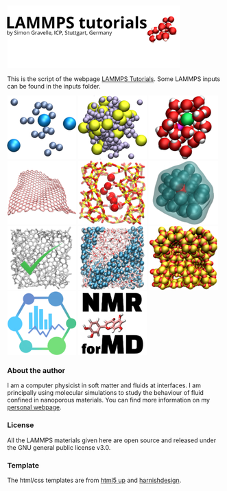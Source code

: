 <a href="https://lammpstutorials.github.io">
<img src="docs/figures/welcome.png" width="80%" /></a>

This is the script of the webpage [LAMMPS Tutorials](https://lammpstutorials.github.io/). 
Some LAMMPS inputs can be found in the inputs folder. 

<p float="left">
  <a href="https://lammpstutorials.github.io/tutorials/01-SimpleMolecularSimulation.html">
  <img src="docs/figures/01-SimpleMolecularSimulation/avatar.jpg" width="32%" /></a>

  <a href="https://lammpstutorials.github.io/tutorials/02-PorousMembraneOsmosis.html">
  <img src="docs/figures/tutorial07/avatar.jpg" width="32%" /></a>

  <a href="https://lammpstutorials.github.io/tutorials/03-NanoconfinedElectrolyte.html">
  <img src="docs/figures/tutorial03/avatar.jpg" width="32%" /></a>
  
  <a href="https://lammpstutorials.github.io/tutorials/04-Graphene.html">
  <img src="docs/figures/tutorial04/avatar.jpg" width="32%" /></a>
  
  <a href="https://lammpstutorials.github.io/tutorials/05-FluidCrack.html">
  <img src="docs/figures/tutorial05/avatar.jpg" width="32%" /></a>
  
  <a href="https://lammpstutorials.github.io/tutorials/06-FreeEnergy.html">
  <img src="docs/figures/tutorial02/avatar.jpg" width="32%" /></a>
 
  <a href="https://lammpstutorials.github.io/miscellaneous/checklist.html">
  <img src="docs/figures/checklist/avatar.jpg" width="32%" /></a>
  
  <a href="https://lammpstutorials.github.io/miscellaneous/vmd.html">
  <img src="docs/figures/vmd/avatar.jpg" width="32%" /></a>
  
  <a href="https://lammpstutorials.github.io/miscellaneous/LAMMPSscripts.html">
  <img src="docs/figures/scripts/avatar.jpg" width="32%" /></a>
  
  <a href="https://maicos-devel.gitlab.io/maicos/index.html">
  <img src="docs/figures/maicos/avatar.jpg" width="32%" /></a>
  
  <a href="https://nmrformd.readthedocs.io/en/latest/">
  <img src="docs/figures/nmrformd/avatar.jpg" width="32%" /></a>
</p>

### About the author ###

I am a computer physicist in soft matter and fluids at interfaces. I am 
principally using molecular simulations to study the behaviour of fluid confined 
in nanoporous materials. You can find more information on my 
[personal webpage](https://simongravelle.github.io/).

### License ###

All the LAMMPS materials given here are open source and released under the 
GNU general public license v3.0.

### Template ###

The html/css templates are from [html5 up](https://html5up.net/) 
and [harnishdesign](http://www.harnishdesign.net/).
